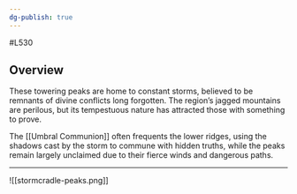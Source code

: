 ```yaml
---
dg-publish: true
---
```

#L530
## Overview

These towering peaks are home to constant storms, believed to be remnants of divine conflicts long forgotten. The region’s jagged mountains are perilous, but its tempestuous nature has attracted those with something to prove. 

The [[Umbral Communion]] often frequents the lower ridges, using the shadows cast by the storm to commune with hidden truths, while the peaks remain largely unclaimed due to their fierce winds and dangerous paths.

---

![[stormcradle-peaks.png]]